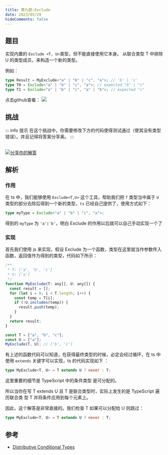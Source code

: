 ```yaml
---
title: 第九题:Exclude
date: 2023/05/29
hideComments: false
---
```


## 题目

实现内置的 `Exclude <T, U>`类型，但不能直接使用它本身。
从联合类型 T 中排除 U 的类型成员，来构造一个新的类型。

例如：

```ts
type Result = MyExclude<"a" | "b" | "c", "a">; // 'b' | 'c'
type T0 = Exclude<"a" | "b" | "c", "a">; // expected "b" | "c"
type T1 = Exclude<"a" | "b" | "c", "a" | "b">; // expected "c"
```

<p align='left'>
  点击github查看：

  <a href='https://github.com/W-HanYu/FE-Typescript/blob/master/vuepress/docs/challenge/1.9.exclude.md'>
    <img src='https://img.shields.io/badge/Github-1.8k+-143?logo=typescript&color=3178C6&logoColor=fff' />
  </a>
</p>

## 挑战

::: info 提示
在这个挑战中，你需要修改下方的代码使得测试通过（使其没有类型错误）。并且记得将答案分享奥。
:::

<CodeBox surl="https://stackblitz.com/edit/typescript-wgcecz?embed=1&file=1.9.exclude.ts&hideExplorer=1&hideNavigation=1&theme=dark&view=editor" />

<!--info-footer-start--><br> <a href="https://github.com/W-HanYu/FE-Typescript/issues/new?assignees=Ustinian&labels=answer&template=1-9%E5%AE%9E%E7%8E%B0-exclude.md&title=1-9%E5%AE%9E%E7%8E%B0-exclude.md" target="_blank"><img src="https://6d78-mxm1923893223-ulteh-1302287111.tcb.qcloud.la/-%E5%88%86%E4%BA%AB%E4%BD%A0%E7%9A%84%E8%A7%A3%E7%AD%94-teal.svg?sign=8bb2a2a3bd2b1cc8f86bfd919d53197e&t=1668143704" alt="分享你的解答"/></a>  <!--info-footer-end-->

## 解析

### 作用

在 ts 中，我们能够使用 `Exclude<T,U>` 这个工具，帮助我们把 `T` 类型当中属于 `U` 类型的部分去除后得到一个新的类型，`ts` 已经自己提供了，使用方式如下：

```ts
type myType = Exclude<"a" | "b" | "c", "a">;
```

得到的 `myType` 为 `'a'|'b'`，明白 Exclude 的作用以后就可以自己手动实现一个了

### 实现

首先我们使用 js 来实现，假设 Exclude 为一个函数，类型在这里就当作参数传入函数，返回值作为得到的类型，代码如下所示：

```js
/**
 * T: ['a', 'b', 'c']
 * U: ['a']
 */
function MyExclude(T: any[], U: any[]) {
  const result = [];
  for (let i = 0; i < T.length; i++) {
    const temp = T[i];
    if (!U.includes(temp)) {
      result.push(temp);
    }
  }
  return result;
}

const T = ["a", "b", "c"];
const U = ["a"];
MyExclude(T, U); // ['b', 'c']
```

有上述的函数代码可以知道，在获得最终类型的时候，必定会经过循环，在 ts 中使用 `extends` 关键字可以实现，ts 的代码实现如下 ：

```ts
type MyExclude<T, U> = T extends U ? never : T;
```

这里重要的细节是 TypeScript 中的条件类型 是可分配的。

所以当你在写 T extends U 且 T 是联合类型时，实际上发生的是 TypeScript 遍历联合类 型 T 并将条件应用到每个元素上。

因此，这个解答是非常直接的。我们检查 T 如果可以分配给 U 则跳过：

```ts
type MyExclude<T, U> = T extends U ? never : T;
```

## 参考

- [Distributive Conditional Types](https://www.typescriptlang.org/docs/handbook/2/conditional-types.html#distributive-conditional-types)
